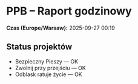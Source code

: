 # PPB – Raport godzinowy
**Czas (Europe/Warsaw):** 2025-09-27 00:19

## Status projektów
- Bezpieczny Pieszy — OK
- Zwolnij przy przejściu — OK
- Odblask ratuje życie — OK

